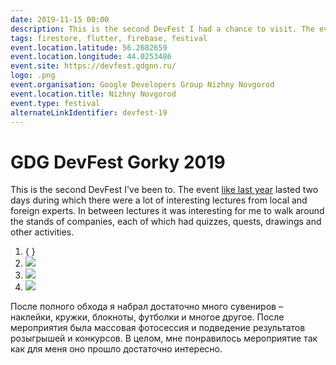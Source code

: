 ```yaml
---
date: 2019-11-15 00:00
description: This is the second DevFest I had a chance to visit. The event, like last year, was held for two days during which there was a huge number of interesting lectures by local and foreign experts.
tags: firestore, flutter, firebase, festival
event.location.latitude: 56.2682659
event.location.longitude: 44.0253486
event.site: https://devfest.gdgnn.ru/
logo: .png
event.organisation: Google Developers Group Nizhny Novgorod
event.location.title: Nizhny Novgorod
event.type: festival
alternateLinkIdentifier: devfest-19
---
```

# GDG DevFest Gorky 2019

This is the second DevFest I've been to. The event [like last year](https://coolone.ru/events/devfest-18/) lasted two days during which there were a lot of interesting lectures from local and foreign experts.
In between lectures it was interesting for me to walk around the stands of companies, each of which had quizzes, quests, drawings and other activities.


1. { }
2. ![ ](2_400x400.jpg)
3. ![ ](1_400x400.jpg)
4. ![ ](3_400x400.jpg)


 После полного обхода я набрал достаточно много сувениров – наклейки, кружки, блокноты, футболки и многое другое.
После мероприятия была массовая фотосессия и подведение результатов розыгрышей и конкурсов. В целом, мне понравилось мероприятие так как для меня оно прошло достаточно интересно.
